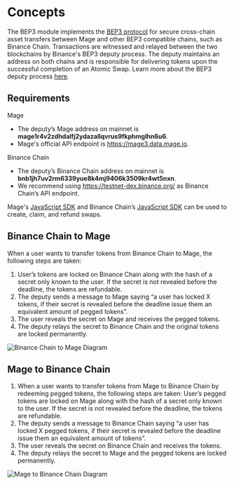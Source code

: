 <!--
order: 1
-->

# Concepts

 The BEP3 module implements the [BEP3 protocol](https://github.com/binance-chain/BEPs/blob/master/BEP3.md) for secure cross-chain asset transfers between Mage and other BEP3 compatible chains, such as Binance Chain. Transactions are witnessed and relayed between the two blockchains by Binance's BEP3 deputy process. The deputy maintains an address on both chains and is responsible for delivering tokens upon the successful completion of an Atomic Swap. Learn more about the BEP3 deputy process [here](https://github.com/binance-chain/bep3-deputy).

## Requirements
Mage
- The deputy’s Mage address on mainnet is **mage1r4v2zdhdalfj2ydazallqvrus9fkphmglhn6u6**.
- Mage's official API endpoint is https://mage3.data.mage.io.

Binance Chain
- The deputy’s Binance Chain address on mainnet is **bnb1jh7uv2rm6339yue8k4mj9406k3509kr4wt5nxn**.
- We recommend using https://testnet-dex.binance.org/ as Binance Chain’s API endpoint.

Mage's [JavaScript SDK](https://github.com/Mage-Coven/javascript-sdk) and Binance Chain’s [JavaScript SDK](https://github.com/binance-chain/javascript-sdk) can be used to create, claim, and refund swaps.

## Binance Chain to Mage

When a user wants to transfer tokens from Binance Chain to Mage, the following steps are taken:
1. User’s tokens are locked on Binance Chain along with the hash of a secret only known to the user. If the secret is not revealed before the deadline, the tokens are refundable.
2. The deputy sends a message to Mage saying “a user has locked X tokens, if their secret is revealed before the deadline issue them an equivalent amount of pegged tokens”.
3. The user reveals the secret on Mage and receives the pegged tokens.
4. The deputy relays the secret to Binance Chain and the original tokens are locked permanently.   


![Binance Chain to Mage Diagram](./diagrams/BEP3_binance_chain_to_mage.jpg)

## Mage to Binance Chain
1. When a user wants to transfer tokens from Mage to Binance Chain by redeeming pegged tokens, the following steps are taken:
User’s pegged tokens are locked on Mage along with the hash of a secret only known to the user. If the secret is not revealed before the deadline, the tokens are refundable.
2. The deputy sends a message to Binance Chain saying “a user has locked X pegged tokens, if their secret is revealed before the deadline issue them an equivalent amount of tokens”.
3. The user reveals the secret on Binance Chain and receives the tokens.
4. The deputy relays the secret to Mage and the pegged tokens are locked permanently.   


![Mage to Binance Chain Diagram](./diagrams/BEP3_mage_to_binance_chain.jpg)

